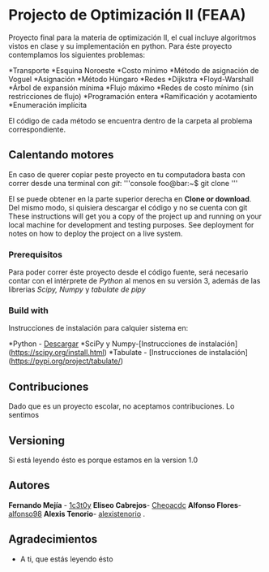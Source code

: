 # Projecto de Optimización II (FEAA)

Proyecto final para la materia de optimización II, el cual incluye algoritmos vistos en clase y su implementación en python.
Para éste proyecto contemplamos los siguientes problemas:

*Transporte
  *Esquina Noroeste
  *Costo mínimo
  *Método de asignación de Voguel
 *Asignación
  *Método Húngaro
 *Redes
  *Dijkstra
  *Floyd-Warshall
  *Árbol de expansión mínima
  *Flujo máximo
  *Redes de costo mínimo (sin restricciones de flujo)
 *Programación entera
  *Ramificación y acotamiento
  *Enumeración implícita
  
 El código de cada método se encuentra dentro de la carpeta al problema correspondiente.

## Calentando motores

En caso de querer copiar peste proyecto en tu computadora basta con correr desde una terminal con *git*:
'''console
foo@bar:~$ git clone <link>
'''

El <link> se puede obtener en la parte superior derecha en **Clone or download**. Del mismo modo, si quisiera descargar el código y no se cuenta con git
These instructions will get you a copy of the project up and running on your local machine for development and testing purposes. See deployment for notes on how to deploy the project on a live system.

### Prerequisitos

Para poder correr éste proyecto desde el código fuente, será necesario contar con el intérprete de *Python* al menos en su versión 3, además de las librerias *Scipy, Numpy* y *tabulate de pipy* 


### Build with

Instrucciones de instalación para calquier sistema en:

*Python - [Descargar](https://www.python.org/downloads/)
*SciPy y Numpy-[Instrucciones de instalación] (https://scipy.org/install.html)
*Tabulate - [Instrucciones de instalación] (https://pypi.org/project/tabulate/)

## Contribuciones

Dado que es un proyecto escolar, no aceptamos contribuciones. Lo sentimos

## Versioning

Si está leyendo ésto es porque estamos en la version 1.0

## Autores

**Fernando Mejía** - [1c3t0y](https://github.com/1c3t0y/)
**Eliseo Cabrejos**- [Cheoacdc](https://github.com/Cheoacdc)
**Alfonso Flores**- [alfonso98](https://github.com/alfonso98)
**Alexis Tenorio**- [alexistenorio](https://github.com/alexistenorio)
.

## Agradecimientos

* A ti, que estás leyendo ésto

